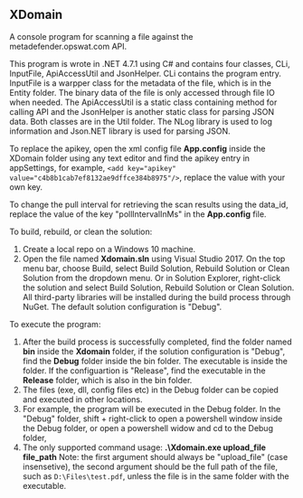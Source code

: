 ## XDomain
A console program for scanning a file against the metadefender.opswat.com API.

This program is wrote in .NET 4.7.1 using C# and contains four classes, CLi, InputFile, ApiAccessUtil and JsonHelper. CLi contains the 
program entry. InputFile is a warpper class for the metadata of the file, which is in the Entity folder. The binary data of the file is 
only accessed through file IO when needed. The ApiAccessUtil is a static class containing method for calling API and the JsonHelper is 
another static class for parsing JSON data. Both classes are in the Util folder. The NLog library is used to log information and Json.NET 
library is used for parsing JSON. 

To replace the apikey, open the xml config file **App.config** inside the XDomain folder using any text editor and find the apikey entry 
in appSettings, for example, `<add key="apikey" value="c4b8b1cab7ef8132ae9dffce384b8975"/>`, replace the value with your own key.

To change the pull interval for retrieving the scan results using the data_id, replace the value of the key "pollIntervalInMs" in the 
**App.config** file.

To build, rebuild, or clean the solution:
1. Create a local repo on a Windows 10 machine.
2. Open the file named **Xdomain.sln** using Visual Studio 2017. On the top menu bar, choose Build, select Build Solution, Rebuild 
Solution or Clean Solution from the dropdown menu. Or in Solution Explorer, right-click the solution and select Build Solution, Rebuild 
Solution or Clean Solution. All third-party libraries will be installed during the build process through NuGet. The default solution 
configuration is "Debug". 

To execute the program:
1. After the build process is successfully completed, find the folder named **bin** inside the **Xdomain** folder, if the solution configuration is "Debug", find the **Debug** folder inside the bin folder. The executable is inside the folder. If the configuartion is "Release", find the executable in the **Release** folder, which is also in the bin folder.
2. The files (exe, dll, config files etc) in the Debug folder can be copied and executed in other locations.  
3. For example, the program will be executed in the Debug folder. In the "Debug" folder, shift + right-click to open a powershell window 
inside the Debug folder, or open a powershell widow and cd to the Debug folder, 
4. The only supported command usage: **.\Xdomain.exe upload_file file_path**   Note: the first argument should always be "upload_file" 
(case insensetive), the second argument should be the full path of the file, such as `D:\Files\test.pdf`, unless the file is in the same 
folder with the executable.  



